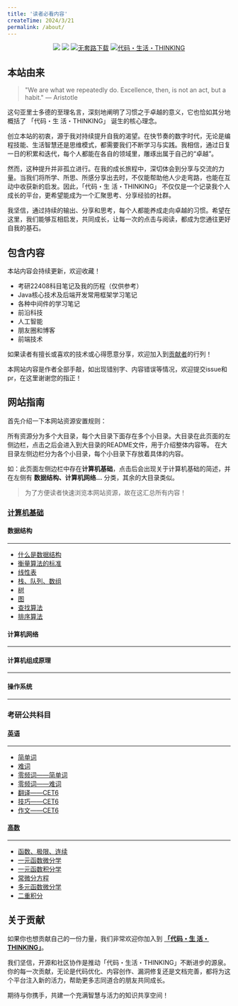 ```yaml
---
title: '读者必看内容'
createTime: 2024/3/21
permalink: /about/
---
```


<p align="center">
    <a href="https://amatureemoprince.github.io/CodeLifeThinking/blog/" target="_blank"><img src="https://img.shields.io/badge/博客-在线阅读-green.svg?style=for-the-badge"></a>
    <a href="#联系方式" target="_blank"><img src="https://img.shields.io/badge/公众号-代码.生活.THINKING-brightgreen.svg?style=for-the-badge"></a>
    <a href="https://github.com/yuanliangding/books" target="_blank"><img src="https://img.shields.io/badge/计算机经典电子书-下载-yellow.svg?style=for-the-badge" alt="无套路下载"></a>
    <a href="https://github.com/amatureemoprince/CodeLifeThinking" target="_blank"><img alt="代码・生活・THINKING" src="https://img.shields.io/github/stars/amatureemoprince/CodeLifeThinking?style=for-the-badge"></a>
</p>

## 本站由来

> "We are what we repeatedly do. Excellence, then, is not an act, but a habit." — Aristotle

这句亚里士多德的至理名言，深刻地阐明了习惯之于卓越的意义，它也恰如其分地概括了 「代码・生 活・THINKING」 诞生的核心理念。

创立本站的初衷，源于我对持续提升自我的渴望。在快节奏的数字时代，无论是编程技能、生活智慧还是思维模式，都需要我们不断学习与实践。我相信，通过日复一日的积累和迭代，每个人都能在各自的领域里，雕琢出属于自己的“卓越”。

然而，这种提升并非孤立进行。在我的成长旅程中，深切体会到分享与交流的力量。当我们将所学、所思、所感分享出去时，不仅能帮助他人少走弯路，也能在互动中收获新的启发。因此，「代码・生 活・THINKING」 不仅仅是一个记录我个人成长的平台，更希望能成为一个汇聚思考、分享经验的社群。

我坚信，通过持续的输出、分享和思考，每个人都能养成走向卓越的习惯。希望在这里，我们能够互相启发，共同成长，让每一次的点击与阅读，都成为您通往更好自我的基石。

## 包含内容

本站内容会持续更新，欢迎收藏！

- 考研22408科目笔记及我的历程（仅供参考）
- Java核心技术及后端开发常用框架学习笔记
- 各种中间件的学习笔记
- 前沿科技
- 人工智能
- 朋友圈和博客
- 前端技术

如果读者有擅长或喜欢的技术或心得愿意分享，欢迎加入到[贡献者](https://github.com/amatureemoprince/CodeLifeThinking/pulls)的行列！

本网站内容是作者全部手敲，如出现错别字、内容错误等情况，欢迎提交issue和pr，在这里谢谢您的指正！

## 网站指南

首先介绍一下本网站资源安置规则：

所有资源分为多个大目录，每个大目录下面存在多个小目录。大目录在此页面的左侧边栏，点击之后会进入到大目录的README文件，用于介绍整体内容等。
在大目录左侧边栏分为各个小目录，每个小目录下存放着具体的内容。

如：此页面左侧边栏中存在**计算机基础**，点击后会出现关于计算机基础的简述，并在左侧有 **数据结构、计算机网络...** 分类，其余的大目录类似。

> 为了方便读者快速浏览本网站资源，故在这汇总所有内容！

### **[计算机基础](../cs-basic/README.md)**

#### **数据结构**
---

- [什么是数据结构](../cs-basic/2.数据结构/1.绪论)
- [衡量算法的标准](../cs-basic/2.数据结构/2.衡量算法的标准.md)
- [线性表](../cs-basic/2.数据结构/3.线性表.md)
- [栈、队列、数组](../cs-basic/2.数据结构/4.栈、队列、数组.md)
- [树](../cs-basic/2.数据结构/5.树与二叉树)
- [图](../cs-basic/2.数据结构/6.图.md)
- [查找算法](../cs-basic/2.数据结构/7.查找算法.md)
- [排序算法](../cs-basic/2.数据结构/8.排序算法.md)

#### **计算机网络**
---

#### **计算机组成原理**
---

#### **操作系统**
---

### **考研公共科目**

#### **[英语](../about/postgraduate.md)**
---

- [简单词](../english/1.单词/1.简单词.md)
- [难词](../english/1.单词/2.难词.md)
- [零频词——简单词](../english/1.单词/3.零频词——简单词.md)
- [零频词——难词](../english/1.单词/4.零频词——难词.md)
- [翻译——CET6](../english/2.翻译/CET-6.md)
- [技巧——CET6](../english/3.技巧/CET-6.md)
- [作文——CET6](../english/4.作文/1.CET-6.md)

#### **[高数](../about/postgraduate.md)**
---

- [函数、极限、连续](../math/1.高数部分/1.函数、极限、连续.md)
- [一元函数微分学](../math/1.高数部分/2.一元函数微分学.md)
- [一元函数积分学](../math/1.高数部分/3.一元函数积分学.md)
- [常微分方程](../math/1.高数部分/4.常微分方程.md)
- [多元函数微分学](../math/1.高数部分/5.多元函数微分学.md)
- [二重积分](../math/1.高数部分/6.二重积分.md)

## 关于贡献

如果你也想贡献自己的一份力量，我们非常欢迎你加入到 **[「代码・生 活・THINKING」](https://github.com/amatureemoprince/CodeLifeThinking)**。

我们坚信，开源和社区协作是推动「代码・生活・THINKING」不断进步的源泉。你的每一次贡献，无论是代码优化、内容创作、漏洞修复还是文档完善，都将为这个平台注入新的活力，帮助更多志同道合的朋友共同成长。

期待与你携手，共建一个充满智慧与活力的知识共享空间！

